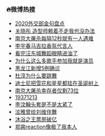 ### :fire:微博热搜<br>
- <a href="https://s.weibo.com/weibo?q=%232020%E5%A4%96%E4%BA%A4%E9%83%A8%E9%87%91%E5%8F%A5%E7%9B%98%E7%82%B9%23&Refer=new_time">2020外交部金句盘点</a><br>
- <a href="https://s.weibo.com/weibo?q=%E5%85%B3%E6%99%93%E5%BD%A4%20%E9%80%A0%E5%9E%8B%E5%B8%88%E8%B5%96%E7%9D%80%E4%B8%8D%E8%B5%B0%E6%88%91%E4%B9%9F%E6%B2%A1%E5%8A%9E%E6%B3%95&Refer=top">关晓彤 造型师赖着不走我也没办法</a><br>
- <a href="https://s.weibo.com/weibo?q=%23%E5%8D%97%E4%BA%AC%E5%A4%A7%E5%B1%A0%E6%9D%80%E6%AF%8F%E9%9A%9412%E7%A7%92%E5%B0%B1%E6%9C%89%E4%B8%80%E4%BA%BA%E9%81%87%E9%9A%BE%23&Refer=top">南京大屠杀每隔12秒就有一人遇难</a><br>
- <a href="https://s.weibo.comjavascript:void(0);">李宇春马吉拉香氛代言人</a><br>
- <a href="https://s.weibo.com/weibo?q=%23%E7%9C%8B%E5%AE%8C%E6%B1%AA%E4%B8%9C%E5%9F%8E%E8%88%9E%E8%B9%88%E7%9C%BC%E7%9D%9B%E8%BF%9B%E6%B2%B9%E4%BA%86%23&Refer=top">看完汪东城舞蹈眼睛进油了</a><br>
- <a href="https://s.weibo.com/weibo?q=%23%E4%B8%BA%E4%BB%80%E4%B9%88%E8%BF%99%E4%B9%88%E5%A4%9A%E6%AD%8C%E6%89%8B%E5%8F%82%E5%8A%A0%E6%88%91%E5%B0%B1%E6%98%AF%E6%BC%94%E5%91%98%23&Refer=top">为什么这么多歌手参加我就是演员</a><br>
- <a href="https://s.weibo.com/weibo?q=%23%E9%BB%91%E9%BE%99%E6%B1%9F%E6%96%B0%E5%A2%9E5%E4%BE%8B%E7%A1%AE%E8%AF%8A%23&Refer=top">黑龙江新增5例确诊</a><br>
- <a href="https://s.weibo.com/weibo?q=%23%E6%9D%9C%E6%B7%B3%E4%B8%BA%E4%BB%80%E4%B9%88%E8%A6%81%E8%B7%B3%E8%88%9E%23&Refer=top">杜淳为什么要跳舞</a><br>
- <a href="https://s.weibo.com/weibo?q=%23%E8%BF%AA%E5%A3%AB%E5%B0%BC%E6%8A%8A%E9%9B%AA%E8%8A%B1%E5%92%8C%E6%98%9F%E6%98%9F%E9%83%BD%E6%8C%82%E5%9C%A8%E5%9C%A3%E8%AF%9E%E6%A0%91%E4%B8%8A%23&Refer=top">迪士尼把雪花和星星都挂在圣诞树上</a><br>
- <a href="https://s.weibo.com/weibo?q=%23%E5%8D%97%E4%BA%AC%E5%A4%A7%E5%B1%A0%E6%9D%80%E5%B9%B8%E5%AD%98%E8%80%85%E4%BB%85%E5%89%A973%E4%BD%8D%23&Refer=top">南京大屠杀幸存者仅剩73位</a><br>
- <a href="https://s.weibo.com/weibo?q=%2319371213%23&Refer=top">19371213</a><br>
- <a href="https://s.weibo.com/weibo?q=%23%E6%9D%8E%E6%B1%B6%E7%BF%B0%E5%A4%B4%E5%A5%97%E6%98%AF%E4%B8%8D%E6%98%AF%E5%A4%AA%E7%B4%A7%E4%BA%86%23&Refer=top">李汶翰头套是不是太紧了</a><br>
- <a href="https://s.weibo.com/weibo?q=%23%E6%B3%AB%E9%9B%85%E6%9B%BE%E7%BB%99%E5%88%98%E7%BB%B4%E4%BC%B4%E8%88%9E%23&Refer=top">泫雅曾给刘维伴舞</a><br>
- <a href="https://s.weibo.com/weibo?q=%23%E6%B2%90%E6%B5%B4%E4%B9%8B%E7%8E%8B%E7%A5%A8%E6%88%BF%E7%A0%B4%E4%BA%BF%23&Refer=top">沐浴之王票房破亿</a><br>
- <a href="https://s.weibo.com/weibo?q=%23%E9%83%91%E7%88%BDreaction%E5%83%8F%E6%9E%81%E4%BA%86%E6%88%91%E6%9C%AC%E4%BA%BA%23&Refer=top">郑爽reaction像极了我本人</a><br>
